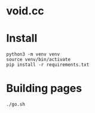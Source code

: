 # void.cc

# Install

    python3 -m venv venv
    source venv/bin/activate
    pip install -r requirements.txt

# Building pages

    ./go.sh
